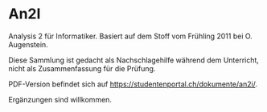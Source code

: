An2I
====

Analysis 2 für Informatiker. Basiert auf dem Stoff vom Frühling 2011 bei O.
Augenstein.

Diese Sammlung ist gedacht als Nachschlagehilfe während dem Unterricht, nicht
als Zusammenfassung für die Prüfung.

PDF-Version befindet sich auf https://studentenportal.ch/dokumente/an2i/.

Ergänzungen sind willkommen.
